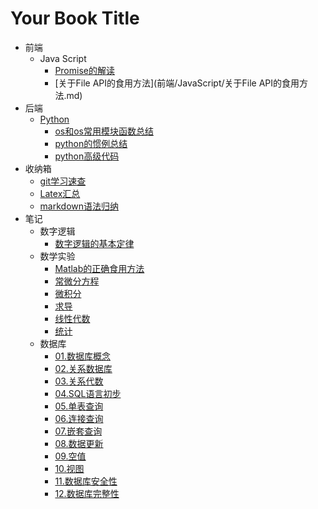 # Your Book Title

- 前端
  - Java Script
    * [Promise的解读](前端/JavaScript/Promise的解读.md)
    * [关于File API的食用方法](前端/JavaScript/关于File API的食用方法.md)
- 后端
  - [Python](后端/python/README.md)
    * [os和os常用模块函数总结](后端/python/os和os常用模块函数总结.md)
    * [python的惯例总结](后端/python/python的惯例总结.md)
    * [python高级代码](后端/python/python高级代码.md)
- 收纳箱
  * [git学习速查](收纳箱/git学习速查.md)
  * [Latex汇总](收纳箱/Latex汇总.md)
  * [markdown语法归纳](收纳箱/markdown语法归纳.md)
- 笔记
  - 数字逻辑
    * [数字逻辑的基本定律](笔记/数字逻辑/数字逻辑的基本定律.md)
  - 数学实验
    * [Matlab的正确食用方法](笔记/数学实验/Matlab的正确食用方法.md)
    * [常微分方程](笔记/数学实验/常微分方程.md)
    * [微积分](笔记/数学实验/微积分.md)
    * [求导](笔记/数学实验/求导.md)
    * [线性代数](笔记/数学实验/线性代数.md)
    * [统计](笔记/数学实验/统计.md)
  - 数据库
    * [01.数据库概念](笔记/数据库/01.数据库概念.md)
    * [02.关系数据库](笔记/数据库/02.关系数据库.md)
    * [03.关系代数](笔记/数据库/03.关系代数.md)
    * [04.SQL语言初步](笔记/数据库/04.SQL语言初步.md)
    * [05.单表查询](笔记/数据库/05.单表查询.md)
    * [06.连接查询](笔记/数据库/06.连接查询.md)
    * [07.嵌套查询](笔记/数据库/07.嵌套查询.md)
    * [08.数据更新](笔记/数据库/08.数据更新.md)
    * [09.空值](笔记/数据库/09.空值.md)
    * [10.视图](笔记/数据库/10.视图.md)
    * [11.数据库安全性](笔记/数据库/11.数据库安全性.md)
    * [12.数据库完整性](笔记/数据库/12.数据库完整性.md)
